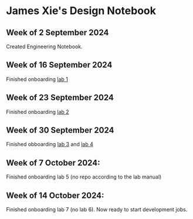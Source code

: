 # James Xie's Design Notebook

## Week of 2 September 2024
Created Engineering Notebook.

## Week of 16 September 2024
Finished onboarding [lab 1](https://github.com/CosmoJX/onboarding-lab-1)

## Week of 23 September 2024
Finished onboarding [lab 2](https://github.com/CosmoJX/onboarding-lab-2)

## Week of 30 September 2024
Finished obboarding [lab 3](https://github.com/CosmoJX/onboarding-lab-3) and [lab 4](https://github.com/CosmoJX/onboarding-lab-4)

## Week of 7 October 2024:
Finished onboarding lab 5 (no repo according to the lab manual)

## Week of 14 October 2024:
Finished onboarding lab 7 (no lab 6).
Now ready to start development jobs.
